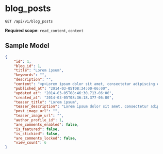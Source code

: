blog_posts
==========

```shell
GET /api/v1/blog_posts
```

**Required scope**: `read_content`, `content`

Sample Model
------------

```json
{
	"id": 1,
	"blog_id": 1,
	"title": "Lorem ipsum",
	"keywords": "",
	"description": "",
	"content": "<p>Lorem ipsum dolor sit amet, consectetur adipiscing elit.</p>",
	"published_at": "2014-03-05T08:34:00-06:00",
	"updated_at": "2014-03-05T08:46:30.713-06:00",
	"created_at": "2014-03-05T08:36:18.377-06:00",
	"teaser_title": "Lorem ipsum",
	"teaser_description": "Lorem ipsum dolor sit amet, consectetur adipiscing elit.",
	"post_image_url": "",
	"teaser_image_url": "",
	"author_profile_id": 1,
	"are_comments_enabled": false,
	"is_featured": false,
	"is_stickied": false,
	"are_comments_locked": false,
	"view_count": 6
}
```